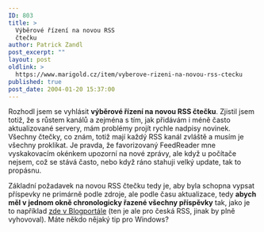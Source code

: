 ```yaml
---
ID: 803
title: >
  Výběrové řízení na novou RSS
  čtečku
author: Patrick Zandl
post_excerpt: ""
layout: post
oldlink: >
  https://www.marigold.cz/item/vyberove-rizeni-na-novou-rss-ctecku
published: true
post_date: 2004-01-20 15:37:00
---
```

<p>
Rozhodl jsem se vyhlásit <STRONG>výběrové řízení na novou RSS čtečku</STRONG>. Zjistil jsem totiž, že s růstem kanálů a zejména s tím, jak přidávám i méně často aktualizované servery, mám problémy projít rychle nadpisy novinek. Všechny čtečky, co znám, totiž mají každý RSS kanál zvláště a musím je všechny proklikat. Je pravda, že favorizovaný FeedReader mne vyskakovacím okénkem upozorní na nové zprávy, ale když u počítače nejsem, což se stává často, nebo když ráno stahuji velký update, tak to propásnu. </p>

<p>
Základní požadavek na novou RSS čtečku tedy je, aby byla schopna vypsat příspevky ne primárně podle zdroje, ale podle času aktualizace, tedy <STRONG>abych měl v jednom okně chronologicky řazené všechny příspěvky</STRONG> tak, jako je to například <A href="http://blogportal.hlava.net/index2.php?go=globalrss" target=_blank>zde v Blogportále</A> (ten je ale pro česká RSS, jinak by plně vyhovoval). Máte někdo nějaký tip pro Windows? </p>
